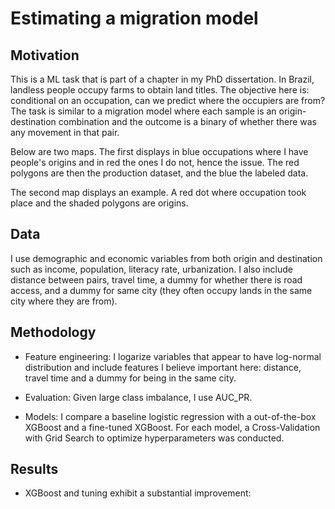 # Estimating a migration model

## Motivation

This is a ML task that is part of a chapter in my PhD dissertation. In Brazil, landless people occupy farms to obtain land titles. The objective here is: conditional on an occupation, can we predict where the occupiers are from? The task is similar to a migration model where each sample is an origin-destination combination and the outcome is a binary of whether there was any movement in that pair. 

Below are two maps. The first displays in blue occupations where I have people's origins and in red the ones I do not, hence the issue. The red polygons are then the production dataset, and the blue the labeled data.

The second map displays an example. A red dot where occupation took place and the shaded polygons are origins.


## Data

I use demographic and economic variables from both origin and destination such as income, population, literacy rate, urbanization. I also include distance between pairs, travel time, a dummy for whether there is road access, and a dummy for same city (they often occupy lands in the same city where they are from).


## Methodology

* Feature engineering: I logarize variables that appear to have log-normal distribution and include features I believe important here: distance, travel time and a dummy for being in the same city.

* Evaluation: Given large class imbalance, I use AUC_PR. 

* Models: I compare a baseline logistic regression with a out-of-the-box XGBoost and a fine-tuned XGBoost. For each model, a Cross-Validation with Grid Search to optimize hyperparameters was conducted.

## Results

* XGBoost and tuning exhibit a substantial improvement:

